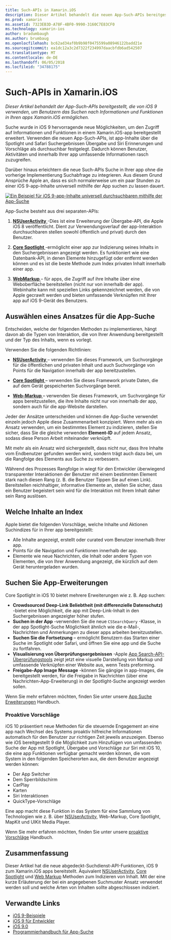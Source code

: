 ```yaml
---
title: Such-APIs in Xamarin.iOS
description: Dieser Artikel behandelt die neuen App-Such-APIs bereitgestellt, die von iOS 9 verwenden, um Benutzern das Suchen nach Informationen und Funktionen in Ihren apps Xamarin.iOS ermöglichen.
ms.prod: xamarin
ms.assetid: 7323EB3D-A78F-4BF0-9990-3160C7E83CF0
ms.technology: xamarin-ios
author: bradumbaugh
ms.author: brumbaug
ms.openlocfilehash: bc62ad34af0b9b98f0475599a08946122badd21e
ms.sourcegitcommit: ea1dc12a3c2d7322f234997daacbfdb6ad542507
ms.translationtype: MT
ms.contentlocale: de-DE
ms.lasthandoff: 06/05/2018
ms.locfileid: "34788175"
---
```

# <a name="search-apis-in-xamarinios"></a>Such-APIs in Xamarin.iOS

_Dieser Artikel behandelt der App-Such-APIs bereitgestellt, die von iOS 9 verwenden, um Benutzern das Suchen nach Informationen und Funktionen in Ihren apps Xamarin.iOS ermöglichen._

Suche wurde in iOS 9 hervorragende neue Möglichkeiten, um den Zugriff auf Informationen und Funktionen in einem Xamarin.iOS-app bereitgestellt erweitert. Verwenden die neuen App-Such-APIs, ist app-Inhalte über die Spotlight und Safari Suchergebnissen Übergabe und Siri Erinnerungen und Vorschläge als durchsuchbar festgelegt. Dadurch können Benutzer, Aktivitäten und innerhalb Ihrer app umfassende Informationen rasch zuzugreifen.

Darüber hinaus erleichtern die neue Such-APIs Suche in Ihrer app ohne die vorherige Implementierung Suchabfrage zu integrieren. Aus diesem Grund Ansprüche Apple an, dass es sich normalerweise um ein paar Stunden zu einer iOS 9-app-Inhalte universell mithilfe der App suchen zu lassen dauert.

[![](images/intro01.png "Ein Beispiel für iOS 9-app-Inhalte universell durchsuchbaren mithilfe der App-Suche")](images/intro01.png#lightbox)

App-Suche besteht aus drei separaten-APIs:

1. [**NSUserActivity** ](nsuseractivity.md) -Dies ist eine Erweiterung der Übergabe-API, die Apple iOS 8 veröffentlicht. Dient zur Verwendungsverlauf der app-Interaktion durchsuchbaren stellen sowohl öffentlich und privat) durch den Benutzer.

2. [**Core Spotlight** ](corespotlight.md) -ermöglicht einer app zur Indizierung seines Inhalts in den Suchergebnissen angezeigt werden. Es funktioniert wie eine Datenbank-API, in denen Elemente hinzugefügt oder entfernt werden können und es ist die beste Methode zum Index privaten Inhalt innerhalb einer app.

3. [**WebMarkup** ](web-markup.md) – für apps, die Zugriff auf ihre Inhalte über eine Weboberfläche bereitstellen (nicht nur von innerhalb der app). Webinhalte kann mit speziellen Links gekennzeichnet werden, die von Apple gecrawlt werden und bieten umfassende Verknüpfen mit Ihrer app auf iOS 9-Gerät des Benutzers.

## <a name="selecting-an-app-search-approach"></a>Auswählen eines Ansatzes für die App-Suche

Entscheiden, welche der folgenden Methoden zu implementieren, hängt davon ab die Typen von Interaktion, die von Ihrer Anwendung bereitgestellt und der Typ des Inhalts, wenn es vorlegt.

Verwenden Sie die folgenden Richtlinien:

- [**NSUserActivity** ](nsuseractivity.md) – verwenden Sie dieses Framework, um Suchvorgänge für die öffentlichen und privaten Inhalt und auch Suchvorgänge von Points für die Navigation innerhalb der app bereitzustellen.

- [**Core Spotlight** ](corespotlight.md) – verwenden Sie dieses Framework private Daten, die auf dem Gerät gespeicherten Suchvorgänge bereit.

- [**Web-Markup** ](web-markup.md) – verwenden Sie dieses Framework, um Suchvorgänge für apps bereitzustellen, die ihre Inhalte nicht nur von innerhalb der app, sondern auch für die app-Website darstellen.

Jeder der Ansätze unterscheiden und können die App-Suche verwendet einzeln jedoch Apple diese Zusammenarbeit konzipiert. Wenn mehr als ein Ansatz verwenden, um ein bestimmtes Element zu indizieren, stellen Sie sicher, dass Sie die gleiche verwenden **Element-ID** auf jedem Ansatz, sodass diese Person Arbeit miteinander verknüpft.

Mit mehr als ein Ansatz wird sichergestellt, dass nicht nur, dass Ihre Inhalte vom Endbenutzer gefunden werden wird, sondern trägt auch dazu bei, um die Rangfolge des Elements aus Suche zu verbessern.

Während des Prozesses Rangfolge in wiegt für den Entwickler überwiegend transparenter Interaktionen der Benutzer mit einem bestimmten Element stark nach diesen Rang (z. B. die Benutzer Tippen Sie auf einen Link).
Bereitstellen reichhaltiger, informative Elemente an, stellen Sie sicher, dass ein Benutzer begeistert sein wird für die Interaktion mit Ihrem Inhalt daher sein Rang auslösen.

## <a name="what-content-to-index"></a>Welche Inhalte an Index

Apple bietet die folgenden Vorschläge, welche Inhalte und Aktionen Suchindizes für in Ihrer app bereitgestellt:

 - Alle Inhalte angezeigt, erstellt oder curated vom Benutzer innerhalb Ihrer app.
 - Points für die Navigation und Funktionen innerhalb der app.
 - Elemente wie neue Nachrichten, die Inhalt oder andere Typen von Elementen, die von Ihrer Anwendung angezeigt, die kürzlich auf dem Gerät heruntergeladen wurden.

## <a name="app-search-enhancements"></a>Suchen Sie App-Erweiterungen

Core Spotlight in iOS 10 bietet mehrere Erweiterungen wie z. B. App suchen:

- **Crowdsourced Deep-Link Beliebtheit (mit differenzielle Datenschutz)** -bietet eine Möglichkeit, die app mit Deep-Link-Inhalt in den Suchergebnissen angezeigter höher stufen.
- **Suchen in der App** -verwenden Sie die neue `CSSearchQuery` -Klasse, in der app Spotlight-Suche Möglichkeit ähnlich wie die e-Mail-, Nachrichten und Anmerkungen zu dieser apps arbeiten bereitzustellen.
- **Suchen Sie die Fortsetzung** – ermöglicht Benutzern das Starten einer Suche im Spotlight oder Safari, und öffnen Sie eine app und die Suche zu fortfahren.
- **Visualisierung von Überprüfungsergebnissen** -Apple [App Search-API-Überprüfungstools](https://search.developer.apple.com/appsearch-validation-tool) zeigt jetzt eine visuelle Darstellung von Markup und umfassende Verknüpfen einer Website aus, wenn Tests preforming.
- **Freigabe-App Image Message** -können Sie gängige in app-Images, die bereitgestellt werden, für die Freigabe in Nachrichten (über eine Nachrichten-App-Erweiterung) in der Spotlight-Suche angezeigt werden sollen.

Wenn Sie mehr erfahren möchten, finden Sie unter unsere [App Suche Erweiterungen](~/ios/platform/search/app-search-enhancements.md) Handbuch.

### <a name="proactive-suggestions"></a>Proaktive Vorschläge

iOS 10 präsentiert neue Methoden für die steuernde Engagement an eine app nach Wechsel des Systems proaktiv hilfreiche Informationen automatisch für den Benutzer zur richtigen Zeit jeweils anzuzeigen. Ebenso wie iOS bereitgestellt 9 die Möglichkeit zum Hinzufügen von umfassenden Suche der App mit Spotlight, Übergabe und Vorschläge zur Siri mit iOS 10, die eine app Funktionen verfügbar gemacht werden können, die vom System in den folgenden Speicherorten aus, die dem Benutzer angezeigt werden können:

- Der App Switcher
- Dem Sperrbildschirm
- CarPlay
- Karten
- Siri Interaktionen
- QuickType-Vorschläge 

Eine app macht diese Funktion in das System für eine Sammlung von Technologien wie z. B. über [NSUserActivity](https://developer.xamarin.com/api/type/Foundation.NSUserActivity/), Web-Markup, Core Spotlight, MapKit und UIKit Media Player.

Wenn Sie mehr erfahren möchten, finden Sie unter unsere [proaktive Vorschläge](~/ios/platform/search/proactive-suggestions.md) Handbuch.

## <a name="summary"></a>Zusammenfassung

Dieser Artikel hat die neue abgedeckt-Suchdienst-API-Funktionen, iOS 9 zum Xamarin.iOS apps bereitstellt. Äquivalent [NSUserActivity](nsuseractivity.md), [Core Spotlight](corespotlight.md) und [Web Markup](web-markup.md) Methoden zum Indizieren von Inhalt. Mit der eine kurze Erläuterung der bei ein angegebenen Suchmuster Ansatz verwendet werden soll und welche Arten von Inhalten sollte abgeschlossen indiziert.



## <a name="related-links"></a>Verwandte Links

- [iOS 9-Beispiele](https://developer.xamarin.com/samples/ios/iOS9/)
- [iOS 9 für Entwickler](https://developer.apple.com/ios/pre-release/)
- [iOS 9.0](https://developer.apple.com/library/prerelease/ios/releasenotes/General/WhatsNewIniOS/Articles/iOS9.html)
- [Programmierhandbuch für App-Suche](https://developer.apple.com/library/prerelease/ios/documentation/General/Conceptual/AppSearch/index.html#//apple_ref/doc/uid/TP40016308)
